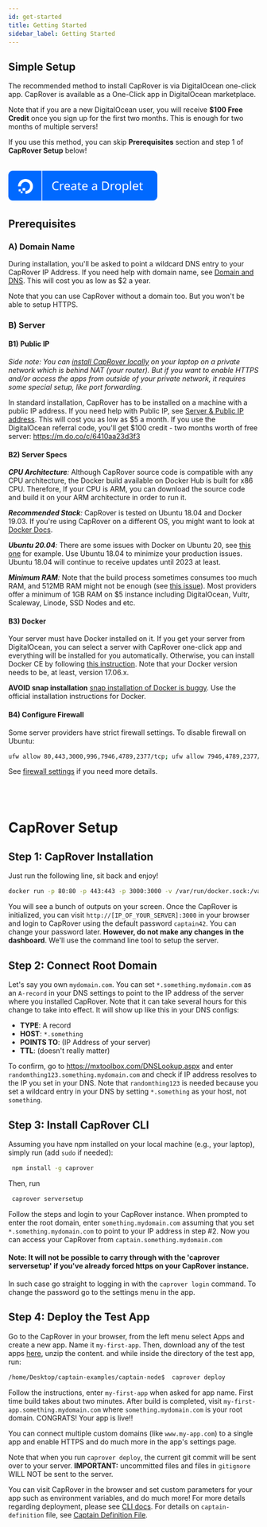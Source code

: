 ```yaml
---
id: get-started
title: Getting Started
sidebar_label: Getting Started
---
```


## Simple Setup

The recommended method to install CapRover is via DigitalOcean one-click app. CapRover is available as a One-Click app in DigitalOcean marketplace.

Note that if you are a new DigitalOcean user, you will receive **\$100 Free Credit** once you sign up for the first two months. This is enough for two months of multiple servers!

If you use this method, you can skip **Prerequisites** section and step 1 of **CapRover Setup** below!

<br/>

<a href="https://marketplace.digitalocean.com/apps/caprover?action=deploy&refcode=6410aa23d3f3" target="_blank" rel="noreferrer noopener">
<img src="/img/do-btn-blue.svg" alt="CreateDroplet" style="width:300px;"/>
</a>

<br/>

## Prerequisites

### A) Domain Name

During installation, you'll be asked to point a wildcard DNS entry to your CapRover IP Address. If you need help with domain name, see <a href="#setup-domain-and-dns">Domain and DNS</a>. This will cost you as low as \$2 a year.

Note that you can use CapRover without a domain too. But you won't be able to setup HTTPS.

### B) Server

#### B1) Public IP

_Side note: You can [install CapRover locally](run-locally.md) on your laptop on a private network which is behind NAT (your router). But if you want to enable HTTPS and/or access the apps from outside of your private network, it requires some special setup, like port forwarding._

In standard installation, CapRover has to be installed on a machine with a public IP address. If you need help with Public IP, see [Server & Public IP address](server-purchase.md). This will cost you as low as $5 a month. If you use the DigitalOcean referral code, you'll get $100 credit - two months worth of free server: https://m.do.co/c/6410aa23d3f3

#### B2) Server Specs

_**CPU Architecture**:_ Although CapRover source code is compatible with any CPU architecture, the Docker build available on Docker Hub is built for x86 CPU. Therefore, If your CPU is ARM, you can download the source code and build it on your ARM architecture in order to run it.

_**Recommended Stack**:_ CapRover is tested on Ubuntu 18.04 and Docker 19.03. If you're using CapRover on a different OS, you might want to look at [Docker Docs](https://docs.docker.com/engine/userguide/storagedriver/selectadriver/#supported-storage-drivers-per-linux-distribution).

_**Ubuntu 20.04**:_ There are some issues with Docker on Ubuntu 20, see [this one](https://github.com/moby/moby/issues/41825) for example. Use Ubuntu 18.04 to minimize your production issues. Ubuntu 18.04 will continue to receive updates until 2023 at least.

_**Minimum RAM**:_ Note that the build process sometimes consumes too much RAM, and 512MB RAM might not be enough (see [this issue](https://github.com/caprover/caprover/issues/28)). Most providers offer a minimum of 1GB RAM on \$5 instance including DigitalOcean, Vultr, Scaleway, Linode, SSD Nodes and etc.

#### B3) Docker

Your server must have Docker installed on it. If you get your server from DigitalOcean, you can select a server with CapRover one-click app and everything will be installed for you automatically. Otherwise, you can install Docker CE by following [this instruction](https://docs.docker.com/engine/installation). Note that your Docker version needs to be, at least, version 17.06.x.

**AVOID snap installation** [snap installation of Docker is buggy](https://github.com/caprover/caprover/issues/501#issuecomment-554764942). Use the official installation instructions for Docker.

#### B4) Configure Firewall

Some server providers have strict firewall settings. To disable firewall on Ubuntu:

```bash
ufw allow 80,443,3000,996,7946,4789,2377/tcp; ufw allow 7946,4789,2377/udp;
```

See [firewall settings](firewall.md) if you need more details.

<br/>
<br/>

# CapRover Setup

## Step 1: CapRover Installation

Just run the following line, sit back and enjoy!

```bash
docker run -p 80:80 -p 443:443 -p 3000:3000 -v /var/run/docker.sock:/var/run/docker.sock -v /captain:/captain caprover/caprover
```

You will see a bunch of outputs on your screen. Once the CapRover is initialized, you can visit `http://[IP_OF_YOUR_SERVER]:3000` in your browser and login to CapRover using the default password `captain42`. You can change your password later. **However, do not make any changes in the dashboard**. We'll use the command line tool to setup the server.

## Step 2: Connect Root Domain

Let's say you own `mydomain.com`. You can set `*.something.mydomain.com` as an `A-record` in your DNS settings to point to the IP address of the server where you installed CapRover. Note that it can take several hours for this change to take into effect. It will show up like this in your DNS configs:

- **TYPE**: A record
- **HOST**: `*.something`
- **POINTS TO**: (IP Address of your server)
- **TTL**: (doesn't really matter)

To confirm, go to https://mxtoolbox.com/DNSLookup.aspx and enter `randomthing123.something.mydomain.com` and check if IP address resolves to the IP you set in your DNS. Note that `randomthing123` is needed because you set a wildcard entry in your DNS by setting `*.something` as your host, not `something`.

## Step 3: Install CapRover CLI

Assuming you have npm installed on your local machine (e.g., your laptop), simply run (add `sudo` if needed):

```bash
 npm install -g caprover
```

Then, run

```bash
 caprover serversetup
```

Follow the steps and login to your CapRover instance. When prompted to enter the root domain, enter `something.mydomain.com` assuming that you set `*.something.mydomain.com` to point to your IP address in step #2. Now you can access your CapRover from `captain.something.mydomain.com`

#### Note: It will not be possible to carry through with the 'caprover serversetup' if you've already forced https on your CapRover instance.
In such case go straight to logging in with the `caprover login` command. To change the password go to the settings menu in the app.

## Step 4: Deploy the Test App

Go to the CapRover in your browser, from the left menu select Apps and create a new app. Name it `my-first-app`. Then, download any of the test apps <a href="https://github.com/caprover/caprover/tree/master/captain-sample-apps">here</a>, unzip the content. and while inside the directory of the test app, run:

```bash
/home/Desktop/captain-examples/captain-node$  caprover deploy
```

Follow the instructions, enter `my-first-app` when asked for app name. First time build takes about two minutes. After build is completed, visit `my-first-app.something.mydomain.com` where `something.mydomain.com` is your root domain.
CONGRATS! Your app is live!!

You can connect multiple custom domains (like `www.my-app.com`) to a single app and enable HTTPS and do much more in the app's settings page.

Note that when you run `caprover deploy`, the current git commit will be sent over to your server. **IMPORTANT:** uncommitted files and files in `gitignore` WILL NOT be sent to the server.

You can visit CapRover in the browser and set custom parameters for your app such as environment variables, and do much more! For more details regarding deployment, please see [CLI docs](cli-commands.md). For details on `captain-definition` file, see [Captain Definition File](captain-definition-file.md).
